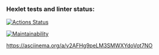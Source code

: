 ### Hexlet tests and linter status:
[![Actions Status](https://github.com/delavdele/python-project-49/workflows/hexlet-check/badge.svg)](https://github.com/delavdele/python-project-49/actions)

[![Maintainability](https://api.codeclimate.com/v1/badges/5295f02a1a0db29e1349/maintainability)](https://codeclimate.com/github/delavdele/python-project-49/maintainability)

https://asciinema.org/a/v2AFHg9peLM3SMWXYdoVot7NO

